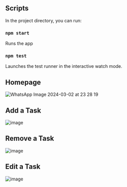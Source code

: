 ## Scripts

In the project directory, you can run:

### `npm start`

Runs the app

### `npm test`

Launches the test runner in the interactive watch mode.

## Homepage
![WhatsApp Image 2024-03-02 at 23 28 19](https://github.com/siyagampawar/To-Do-App/assets/115725393/95e0cb7c-3fc1-4859-82e3-28676cff1a1e)

## Add a Task
![image](https://github.com/siyagampawar/To-Do-App/assets/115725393/40ea4fa5-5f8e-4a17-8c03-fe8a0c8f01bf)

## Remove a Task
![image](https://github.com/siyagampawar/To-Do-App/assets/115725393/b2ef21f1-d7df-46f9-a3df-ab48573c004d)

## Edit a Task
![image](https://github.com/siyagampawar/To-Do-App/assets/115725393/a30ada7b-51c1-4948-a865-c5c1192299fd)



